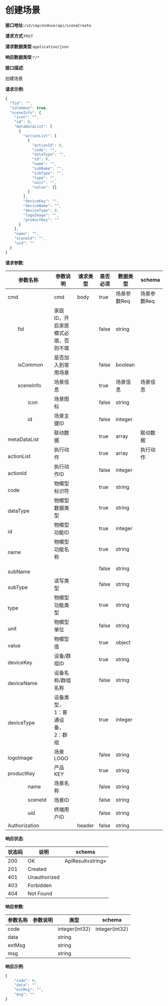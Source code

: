# 创建场景


**接口地址**:`/v2/cep/enduserapi/sceneCreate`


**请求方式**:`POST`


**请求数据类型**:`application/json`


**响应数据类型**:`*/*`


**接口描述**:<p>创建场景</p>



**请求示例**:


```javascript
{
  "fid": "",
  "isCommon": true,
  "sceneInfo": {
    "icon": "",
    "id": 0,
    "metaDataList": [
      {
        "actionList": [
          {
            "actionId": 0,
            "code": "",
            "dataType": "",
            "id": 0,
            "name": "",
            "subName": "",
            "subType": "",
            "type": "",
            "unit": "",
            "value": {}
          }
        ],
        "deviceKey": "",
        "deviceName": "",
        "deviceType": 0,
        "logoImage": "",
        "productKey": ""
      }
    ],
    "name": "",
    "sceneId": "",
    "uid": ""
  }
}
```


**请求参数**:


| 参数名称                                                 | 参数说明                           | 请求类型 | 是否必须 | 数据类型    | schema      |
| -------------------------------------------------------- | ---------------------------------- | -------- | -------- | ----------- | ----------- |
| cmd                                                      | cmd                                | body     | true     | 场景参数Req | 场景参数Req |
| &emsp;&emsp;fid                                          | 家庭ID，开启家居模式必填，否则不填 |          | false    | string      |             |
| &emsp;&emsp;isCommon                                     | 是否加入到常用场景                 |          | false    | boolean     |             |
| &emsp;&emsp;sceneInfo                                    | 场景信息                           |          | true     | 场景信息    | 场景信息    |
| &emsp;&emsp;&emsp;&emsp;icon                             | 场景图标                           |          | false    | string      |             |
| &emsp;&emsp;&emsp;&emsp;id                               | 场景主键ID                         |          | false    | integer     |             |
| &emsp;&emsp;&emsp;&emsp;metaDataList                     | 联动数据                           |          | true     | array       | 联动数据    |
| &emsp;&emsp;&emsp;&emsp;&emsp;&emsp;actionList           | 执行动作                           |          | true     | array       | 执行动作    |
| &emsp;&emsp;&emsp;&emsp;&emsp;&emsp;&emsp;&emsp;actionId | 执行动作ID                         |          | false    | integer     |             |
| &emsp;&emsp;&emsp;&emsp;&emsp;&emsp;&emsp;&emsp;code     | 物模型标识符                       |          | true     | string      |             |
| &emsp;&emsp;&emsp;&emsp;&emsp;&emsp;&emsp;&emsp;dataType | 物模型数据类型                     |          | true     | string      |             |
| &emsp;&emsp;&emsp;&emsp;&emsp;&emsp;&emsp;&emsp;id       | 物模型功能ID                       |          | true     | integer     |             |
| &emsp;&emsp;&emsp;&emsp;&emsp;&emsp;&emsp;&emsp;name     | 物模型功能名称                     |          | true     | string      |             |
| &emsp;&emsp;&emsp;&emsp;&emsp;&emsp;&emsp;&emsp;subName  |                                    |          | false    | string      |             |
| &emsp;&emsp;&emsp;&emsp;&emsp;&emsp;&emsp;&emsp;subType  | 读写类型                           |          | false    | string      |             |
| &emsp;&emsp;&emsp;&emsp;&emsp;&emsp;&emsp;&emsp;type     | 物模型功能类型                     |          | true     | string      |             |
| &emsp;&emsp;&emsp;&emsp;&emsp;&emsp;&emsp;&emsp;unit     | 物模型单位                         |          | false    | string      |             |
| &emsp;&emsp;&emsp;&emsp;&emsp;&emsp;&emsp;&emsp;value    | 物模型值                           |          | true     | object      |             |
| &emsp;&emsp;&emsp;&emsp;&emsp;&emsp;deviceKey            | 设备/群组ID                        |          | true     | string      |             |
| &emsp;&emsp;&emsp;&emsp;&emsp;&emsp;deviceName           | 设备名称/群组名称                  |          | false    | string      |             |
| &emsp;&emsp;&emsp;&emsp;&emsp;&emsp;deviceType           | 设备类型，1：普通设备，2：群组     |          | true     | integer     |             |
| &emsp;&emsp;&emsp;&emsp;&emsp;&emsp;logoImage            | 场景LOGO                           |          | false    | string      |             |
| &emsp;&emsp;&emsp;&emsp;&emsp;&emsp;productKey           | 产品KEY                            |          | true     | string      |             |
| &emsp;&emsp;&emsp;&emsp;name                             | 场景名称                           |          | false    | string      |             |
| &emsp;&emsp;&emsp;&emsp;sceneId                          | 场景ID                             |          | false    | string      |             |
| &emsp;&emsp;&emsp;&emsp;uid                              | 终端用户ID                         |          | false    | string      |             |
| Authorization                                            |                                    | header   | false    | string      |             |


**响应状态**:


| 状态码 | 说明         | schema            |
| ------ | ------------ | ----------------- |
| 200    | OK           | ApiResult«string» |
| 201    | Created      |                   |
| 401    | Unauthorized |                   |
| 403    | Forbidden    |                   |
| 404    | Not Found    |                   |


**响应参数**:


| 参数名称 | 参数说明 | 类型           | schema         |
| -------- | -------- | -------------- | -------------- |
| code     |          | integer(int32) | integer(int32) |
| data     |          | string         |                |
| extMsg   |          | string         |                |
| msg      |          | string         |                |


**响应示例**:
```javascript
{
	"code": 0,
	"data": "",
	"extMsg": "",
	"msg": ""
}
```
